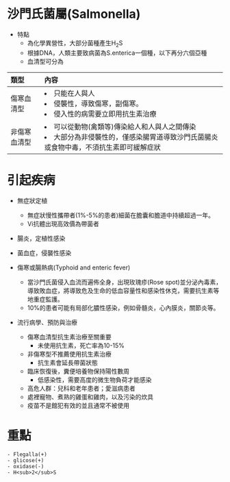 <link rel="stylesheet" href="../index.css">

# 沙門氏菌屬(Salmonella)
- 特點
    - 為化學異營性，大部分菌種產生H<sub>2</sub>S
    - 根據DNA，人類主要致病菌為S.enterica一個種，以下再分六個亞種
    - 血清型可分為

|類型|內容|
| :--| :-- |
|傷寒血清型| <li>只能在<span class="red">人與人</span></li><li>侵襲性，導致傷寒，副傷寒。</li><li>侵入性的病需要立即用抗生素治療</li>
|非傷寒血清型|<li>可以從動物(<span class="red">禽類</span>等)傳染給人和人與人之間傳染</li><li>大部分為非侵襲性的，僅感染腸胃道導致沙門氏菌腸炎或食物中毒，不須抗生素即可緩解症狀</li>

# 引起疾病
- 無症狀定植
    - 無症狀慢性攜帶者(1%-5%的患者)細菌在<span class="red">膽囊</span>和膽道中持續超過一年。
    - Vi抗體出現高效價為<span class="red">帶菌</span>者
- 腸炎，定植性感染
- 菌血症，侵襲性感染
- 傷寒或腸熱病(Typhoid and enteric fever)
    - 當沙門氏菌侵入血流而遍佈全身，出現玫瑰疹(Rose spot)並分泌內毒素，導致敗血症，將導致危及生命的低血容量性和感染性休克，需要抗生素等地重症監護。
    - 10%的患者可能有局部化膿性感染，例如骨髓炎，心內膜炎，關節炎等。

- 流行病學、預防與治療
    - 傷寒血清型抗生素治療至關重要
        - 未使用抗生素，死亡率為10-15%
    - 非傷寒型不推薦使用抗生素治療
        - 抗生素會延長帶菌狀態
    - 臨床恢復後，糞便培養物保持陽性數周
        - 低感染性，需要高度的微生物負荷才能感染
    - 高危人群：兒科和老年患者；愛滋病患者
    - 處裡寵物、煮熟的雞蛋和雞肉，以及污染的炊具
    - 疫苗不是館犯有效的並且通常不被使用

# 重點
 
    - Flegalla(+)
    - glicose(+)
    - oxidase(-)
    - H<sub>2</sub>S